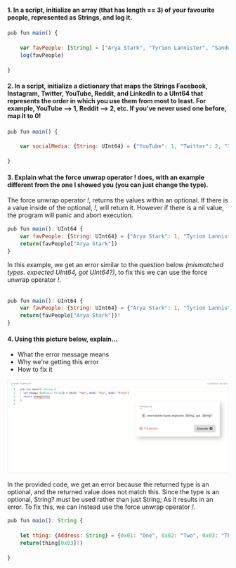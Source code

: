#### 1. In a script, initialize an array (that has length == 3) of your favourite people, represented as Strings, and log it.
```JavaScript
pub fun main() {

    var favPeople: [String] = ["Arya Stark", "Tyrion Lannister", "Sandor Clegane"]
    log(favPeople)

}

```

#### 2. In a script, initialize a dictionary that maps the Strings Facebook, Instagram, Twitter, YouTube, Reddit, and LinkedIn to a UInt64 that represents the order in which you use them from most to least. For example, YouTube --> 1, Reddit --> 2, etc. If you've never used one before, map it to 0!
```JavaScript
pub fun main() {

    var socialMedia: {String: UInt64} = {"YouTube": 1, "Twitter": 2, "Instagram": 3, "Reddit": 4, "LinkedIn": 5, "Facebook": 0}

}
```

#### 3. Explain what the force unwrap operator ! does, with an example different from the one I showed you (you can just change the type).

The force unwrap operator _!_, returns the values within an optional. If there is a value inside of the optional, _!_, will return it. However if there is a nil value, the program will panic and abort execution. 
 
```JavaScript
pub fun main(): UInt64 {
    var favPeople: {String: UInt64} = {"Arya Stark": 1, "Tyrion Lannister": 2, "Sandor Clegane" : 3}
    return(favPeople["Arya Stark"])
}

```
In this example, we get an error similar to the question below _(mismatched types. expected UInt64, got UInt64?)_, to fix this we can use the force unwrap operator _!_.

```JavaScript

pub fun main(): UInt64 {
    var favPeople: {String: UInt64} = {"Arya Stark": 1, "Tyrion Lannister": 2, "Sandor Clegane" : 3}
    return(favPeople["Arya Stark"])!
}
```

#### 4. Using this picture below, explain...
- What the error message means
- Why we're getting this error
- How to fix it

![wrongcode](/chapter2/images/wrongcode.png)

In the provided code, we get an error because the returned type is an optional, and the returned value does not match this. Since the type is an optional, String? must be used rather than just String; As it results in an error. To fix this, we can instead use the force unwrap operator _!_. 

```JavaScript
pub fun main(): String {

    let thing: {Address: String} = {0x01: "One", 0x02: "Two", 0x03: "Three"}
    return(thing[0x03]!)

}
```

